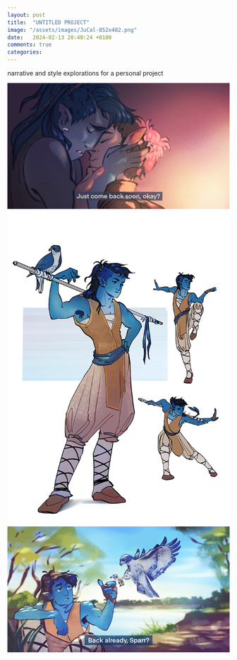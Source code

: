 ```yaml
---
layout: post
title:  "UNTITLED PROJECT"
image: "/assets/images/JuCal-852x482.png"
date:   2024-02-13 20:40:24 +0100
comments: true
categories:
---
```


narrative and style explorations for a personal project

<a href="/assets/images/JuCal-852x482.png">![Ju & Cal](/assets/images/JuCal-852x482.png)</a>
<a href="/assets/images/Halforc_Ju_2.png">![Halforc Ju](/assets/images/Halforc_Ju_2.png)</a>
<a href="/assets/images/JuSparrow.png">![Ju & Sparrow](/assets/images/JuSparrow.png)</a>